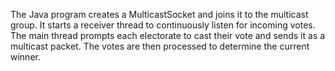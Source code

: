 The Java program creates a MulticastSocket and joins it to the multicast group. It starts a receiver thread to continuously listen for incoming votes. The main thread prompts each electorate to cast their vote and sends it as a multicast packet. The votes are then processed to determine the current winner.






